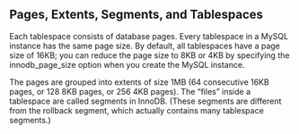 ## Pages, Extents, Segments, and Tablespaces
Each tablespace consists of database pages. Every tablespace in a MySQL instance has the same page size. By default, all tablespaces have a page size of 16KB; you can reduce the page size to 8KB or 4KB by specifying the innodb_page_size option when you create the MySQL instance.

The pages are grouped into extents of size 1MB (64 consecutive 16KB pages, or 128 8KB pages, or 256 4KB pages). The “files” inside a tablespace are called segments in InnoDB. (These segments are different from the rollback segment, which actually contains many tablespace segments.)
